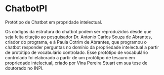 # ChatbotPI
Protótipo de Chatbot em propridade intelectual. 

Os códigos da estrutura do chatbot podem ser reproduzidos desde que seja feita citação ao pesquisador Dr. Antonio Carlos Souza de Abrantes, criador do programa, e
à Paula Cotrim de Abrantes, que programou o chatbot responder perguntas no domínio da propriedade intelectual a partir de protótipo de vocabulário controlado.
Esse protótipo de vocabulário controlado foi elaborado a partir de um protótipo de tesauro em propriedade intelectual, criado por Vina Pereira Stuart em sua tese de doutorado no INPI.


